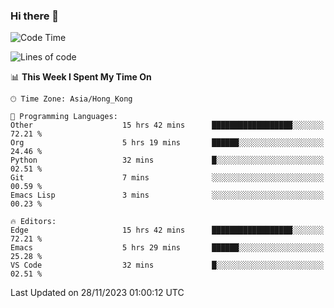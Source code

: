 ### Hi there 👋

<!--
**nicehiro/nicehiro** is a ✨ _special_ ✨ repository because its `README.md` (this file) appears on your GitHub profile.

Here are some ideas to get you started:

- 🔭 I’m currently working on ...
- 🌱 I’m currently learning ...
- 👯 I’m looking to collaborate on ...
- 🤔 I’m looking for help with ...
- 💬 Ask me about ...
- 📫 How to reach me: ...
- 😄 Pronouns: ...
- ⚡ Fun fact: ...
-->

<!--START_SECTION:waka-->
![Code Time](http://img.shields.io/badge/Code%20Time-103%20hrs%2034%20mins-blue)

![Lines of code](https://img.shields.io/badge/From%20Hello%20World%20I%27ve%20Written-2.6%20million%20lines%20of%20code-blue)

📊 **This Week I Spent My Time On** 

```text
🕑︎ Time Zone: Asia/Hong_Kong

💬 Programming Languages: 
Other                    15 hrs 42 mins      ██████████████████░░░░░░░   72.21 % 
Org                      5 hrs 19 mins       ██████░░░░░░░░░░░░░░░░░░░   24.46 % 
Python                   32 mins             █░░░░░░░░░░░░░░░░░░░░░░░░   02.51 % 
Git                      7 mins              ░░░░░░░░░░░░░░░░░░░░░░░░░   00.59 % 
Emacs Lisp               3 mins              ░░░░░░░░░░░░░░░░░░░░░░░░░   00.23 % 

🔥 Editors: 
Edge                     15 hrs 42 mins      ██████████████████░░░░░░░   72.21 % 
Emacs                    5 hrs 29 mins       ██████░░░░░░░░░░░░░░░░░░░   25.28 % 
VS Code                  32 mins             █░░░░░░░░░░░░░░░░░░░░░░░░   02.51 % 
```


 Last Updated on 28/11/2023 01:00:12 UTC
<!--END_SECTION:waka-->
